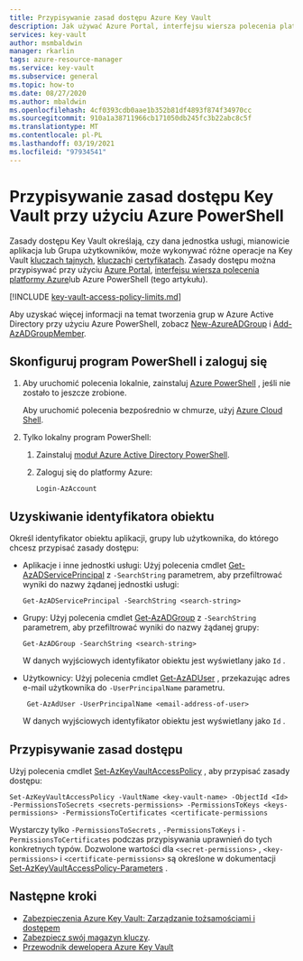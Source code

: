 ```yaml
---
title: Przypisywanie zasad dostępu Azure Key Vault
description: Jak używać Azure Portal, interfejsu wiersza polecenia platformy Azure lub Azure PowerShell do przypisywania zasad dostępu Key Vault do nazwy głównej usługi lub aplikacji.
services: key-vault
author: msmbaldwin
manager: rkarlin
tags: azure-resource-manager
ms.service: key-vault
ms.subservice: general
ms.topic: how-to
ms.date: 08/27/2020
ms.author: mbaldwin
ms.openlocfilehash: 4cf0393cdb0aae1b352b81df4893f874f34970cc
ms.sourcegitcommit: 910a1a38711966cb171050db245fc3b22abc8c5f
ms.translationtype: MT
ms.contentlocale: pl-PL
ms.lasthandoff: 03/19/2021
ms.locfileid: "97934541"
---
```

# <a name="assign-a-key-vault-access-policy-using-azure-powershell"></a>Przypisywanie zasad dostępu Key Vault przy użyciu Azure PowerShell

Zasady dostępu Key Vault określają, czy dana jednostka usługi, mianowicie aplikacja lub Grupa użytkowników, może wykonywać różne operacje na Key Vault [kluczach tajnych](../secrets/index.yml), [kluczach](../keys/index.yml)i [certyfikatach](../certificates/index.yml). Zasady dostępu można przypisywać przy użyciu [Azure Portal](assign-access-policy-portal.md), [interfejsu wiersza polecenia platformy Azure](assign-access-policy-cli.md)lub Azure PowerShell (tego artykułu).

[!INCLUDE [key-vault-access-policy-limits.md](../../../includes/key-vault-access-policy-limits.md)]

Aby uzyskać więcej informacji na temat tworzenia grup w Azure Active Directory przy użyciu Azure PowerShell, zobacz [New-AzureADGroup](/powershell/module/azuread/new-azureadgroup) i [Add-AzADGroupMember](/powershell/module/az.resources/add-azadgroupmember).

## <a name="configure-powershell-and-sign-in"></a>Skonfiguruj program PowerShell i zaloguj się

1. Aby uruchomić polecenia lokalnie, zainstaluj [Azure PowerShell](/powershell/azure/) , jeśli nie zostało to jeszcze zrobione.

    Aby uruchomić polecenia bezpośrednio w chmurze, użyj [Azure Cloud Shell](../../cloud-shell/overview.md).

1. Tylko lokalny program PowerShell:

    1. Zainstaluj [moduł Azure Active Directory PowerShell](https://www.powershellgallery.com/packages/AzureAD).

    1. Zaloguj się do platformy Azure:

        ```azurepowershell-interactive
        Login-AzAccount
        ```
    
## <a name="acquire-the-object-id"></a>Uzyskiwanie identyfikatora obiektu

Określ identyfikator obiektu aplikacji, grupy lub użytkownika, do którego chcesz przypisać zasady dostępu:

- Aplikacje i inne jednostki usługi: Użyj polecenia cmdlet [Get-AzADServicePrincipal](/powershell/module/az.resources/get-azadserviceprincipal) z `-SearchString` parametrem, aby przefiltrować wyniki do nazwy żądanej jednostki usługi:

    ```azurepowershell-interactive
    Get-AzADServicePrincipal -SearchString <search-string>
    ```

- Grupy: Użyj polecenia cmdlet [Get-AzADGroup](/powershell/module/az.resources/get-azadgroup) z `-SearchString` parametrem, aby przefiltrować wyniki do nazwy żądanej grupy:

    ```azurepowershell-interactive
    Get-AzADGroup -SearchString <search-string>
    ```
    
    W danych wyjściowych identyfikator obiektu jest wyświetlany jako `Id` .

- Użytkownicy: Użyj polecenia cmdlet [Get-AzADUser](/powershell/module/az.resources/get-azaduser) , przekazując adres e-mail użytkownika do `-UserPrincipalName` parametru.

    ```azurepowershell-interactive
     Get-AzAdUser -UserPrincipalName <email-address-of-user>
    ```

    W danych wyjściowych identyfikator obiektu jest wyświetlany jako `Id` .

## <a name="assign-the-access-policy"></a>Przypisywanie zasad dostępu

Użyj polecenia cmdlet [Set-AzKeyVaultAccessPolicy](/powershell/module/az.keyvault/set-azkeyvaultaccesspolicy) , aby przypisać zasady dostępu:

```azurepowershell-interactive
Set-AzKeyVaultAccessPolicy -VaultName <key-vault-name> -ObjectId <Id> -PermissionsToSecrets <secrets-permissions> -PermissionsToKeys <keys-permissions> -PermissionsToCertificates <certificate-permissions    
```

Wystarczy tylko `-PermissionsToSecrets` , `-PermissionsToKeys` i `-PermissionsToCertificates` podczas przypisywania uprawnień do tych konkretnych typów. Dozwolone wartości dla `<secret-permissions>` , `<key-permissions>` i `<certificate-permissions>` są określone w dokumentacji [Set-AzKeyVaultAccessPolicy-Parameters](/powershell/module/az.keyvault/set-azkeyvaultaccesspolicy#parameters) .

## <a name="next-steps"></a>Następne kroki

- [Zabezpieczenia Azure Key Vault: Zarządzanie tożsamościami i dostępem](security-overview.md#identity-management)
- [Zabezpiecz swój magazyn kluczy](secure-your-key-vault.md).
- [Przewodnik dewelopera Azure Key Vault](developers-guide.md)